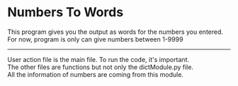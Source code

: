 # Numbers To Words
This program gives you the output as words for the numbers you entered.<br>
For now, program is only can give numbers between 1-9999
<br><hr>
  User action file is the main file. To run the code, it's important.<br>
    The other files are functions but not only the dictModule.py file. <br>
      All the information of numbers are coming from this module.
